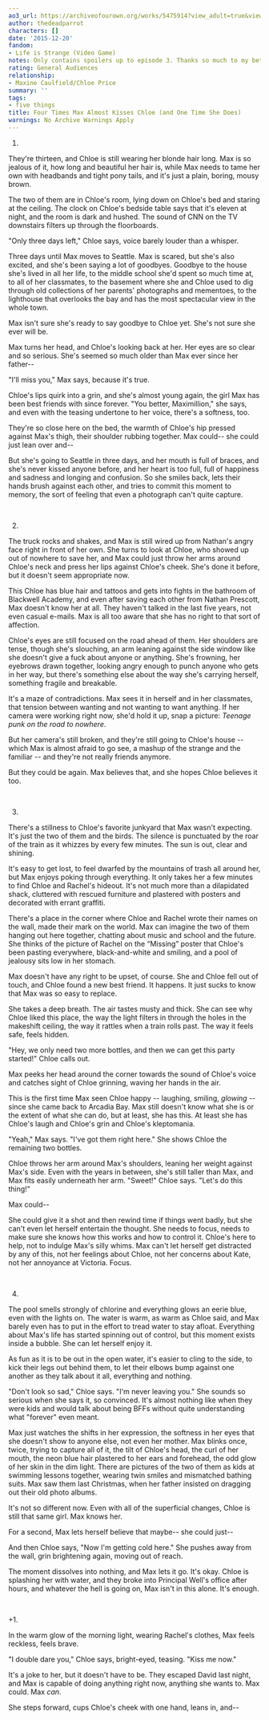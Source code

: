 ```yaml
---
ao3_url: https://archiveofourown.org/works/5475914?view_adult=true&view_full_work=true
author: thedeadparrot
characters: []
date: '2015-12-20'
fandom:
- Life is Strange (Video Game)
notes: Only contains spoilers up to episode 3. Thanks so much to my beta!
rating: General Audiences
relationship:
- Maxine Caulfield/Chloe Price
summary: ''
tags:
- five things
title: Four Times Max Almost Kisses Chloe (and One Time She Does)
warnings: No Archive Warnings Apply
---
```


1.

They're thirteen, and Chloe is still wearing her blonde hair long. Max is so jealous of it, how long and beautiful her hair is, while Max needs to tame her own with headbands and tight pony tails, and it's just a plain, boring, mousy brown.

The two of them are in Chloe's room, lying down on Chloe's bed and staring at the ceiling. The clock on Chloe's bedside table says that it's eleven at night, and the room is dark and hushed. The sound of CNN on the TV downstairs filters up through the floorboards.

"Only three days left," Chloe says, voice barely louder than a whisper.

Three days until Max moves to Seattle. Max is scared, but she's also excited, and she's been saying a lot of goodbyes. Goodbye to the house she's lived in all her life, to the middle school she'd spent so much time at, to all of her classmates, to the basement where she and Chloe used to dig through old collections of her parents' photographs and mementoes, to the lighthouse that overlooks the bay and has the most spectacular view in the whole town.

Max isn't sure she's ready to say goodbye to Chloe yet. She's not sure she ever will be.

Max turns her head, and Chloe's looking back at her. Her eyes are so clear and so serious. She's seemed so much older than Max ever since her father--

"I'll miss you," Max says, because it's true.

Chloe's lips quirk into a grin, and she's almost young again, the girl Max has been best friends with since forever. "You better, Maximillion," she says, and even with the teasing undertone to her voice, there's a softness, too.

They're so close here on the bed, the warmth of Chloe's hip pressed against Max's thigh, their shoulder rubbing together. Max could-- she could just lean over and--

But she's going to Seattle in three days, and her mouth is full of braces, and she's never kissed anyone before, and her heart is too full, full of happiness and sadness and longing and confusion. So she smiles back, lets their hands brush against each other, and tries to commit this moment to memory, the sort of feeling that even a photograph can't quite capture. 

 

2.

The truck rocks and shakes, and Max is still wired up from Nathan's angry face right in front of her own. She turns to look at Chloe, who showed up out of nowhere to save her, and Max could just throw her arms around Chloe's neck and press her lips against Chloe's cheek. She's done it before, but it doesn't seem appropriate now.

This Chloe has blue hair and tattoos and gets into fights in the bathroom of Blackwell Academy, and even after saving each other from Nathan Prescott, Max doesn't know her at all. They haven't talked in the last five years, not even casual e-mails. Max is all too aware that she has no right to that sort of affection.

Chloe's eyes are still focused on the road ahead of them. Her shoulders are tense, though she's slouching, an arm leaning against the side window like she doesn't give a fuck about anyone or anything. She's frowning, her eyebrows drawn together, looking angry enough to punch anyone who gets in her way, but there's something else about the way she's carrying herself, something fragile and breakable.

It's a maze of contradictions. Max sees it in herself and in her classmates, that tension between wanting and not wanting to want anything. If her camera were working right now, she'd hold it up, snap a picture: *Teenage punk on the road to nowhere*.

But her camera's still broken, and they're still going to Chloe's house -- which Max is almost afraid to go see, a mashup of the strange and the familiar -- and they're not really friends anymore. 

But they could be again. Max believes that, and she hopes Chloe believes it too.

 

3.

There's a stillness to Chloe's favorite junkyard that Max wasn't expecting. It's just the two of them and the birds. The silence is punctuated by the roar of the train as it whizzes by every few minutes. The sun is out, clear and shining.

It's easy to get lost, to feel dwarfed by the mountains of trash all around her, but Max enjoys poking through everything. It only takes her a few minutes to find Chloe and Rachel's hideout. It's not much more than a dilapidated shack, cluttered with rescued furniture and plastered with posters and decorated with errant graffiti.

There's a place in the corner where Chloe and Rachel wrote their names on the wall, made their mark on the world. Max can imagine the two of them hanging out here together, chatting about music and school and the future. She thinks of the picture of Rachel on the “Missing” poster that Chloe's been pasting everywhere, black-and-white and smiling, and a pool of jealousy sits low in her stomach.

Max doesn't have any right to be upset, of course. She and Chloe fell out of touch, and Chloe found a new best friend. It happens. It just sucks to know that Max was so easy to replace.

She takes a deep breath. The air tastes musty and thick. She can see why Chloe liked this place, the way the light filters in through the holes in the makeshift ceiling, the way it rattles when a train rolls past. The way it feels safe, feels hidden.

"Hey, we only need two more bottles, and then we can get this party started!" Chloe calls out. 

Max peeks her head around the corner towards the sound of Chloe's voice and catches sight of Chloe grinning, waving her hands in the air.

This is the first time Max seen Chloe happy -- laughing, smiling, *glowing* -- since she came back to Arcadia Bay. Max still doesn't know what she is or the extent of what she can do, but at least, she has this. At least she has Chloe's laugh and Chloe's grin and Chloe's kleptomania.

"Yeah," Max says. "I've got them right here." She shows Chloe the remaining two bottles. 

Chloe throws her arm around Max's shoulders, leaning her weight against Max's side. Even with the years in between, she's still taller than Max, and Max fits easily underneath her arm. "Sweet!" Chloe says. "Let's do this thing!"

Max could-- 

She could give it a shot and then rewind time if things went badly, but she can't even let herself entertain the thought. She needs to focus, needs to make sure she knows how this works and how to control it. Chloe's here to help, not to indulge Max's silly whims. Max can't let herself get distracted by any of this, not her feelings about Chloe, not her concerns about Kate, not her annoyance at Victoria. Focus.

 

4.

The pool smells strongly of chlorine and everything glows an eerie blue, even with the lights on. The water is warm, as warm as Chloe said, and Max barely even has to put in the effort to tread water to stay afloat. Everything about Max's life has started spinning out of control, but this moment exists inside a bubble. She can let herself enjoy it.

As fun as it is to be out in the open water, it's easier to cling to the side, to kick their legs out behind them, to let their elbows bump against one another as they talk about it all, everything and nothing.

"Don't look so sad," Chloe says. "I'm never leaving you." She sounds so serious when she says it, so convinced. It's almost nothing like when they were kids and would talk about being BFFs without quite understanding what "forever" even meant.

Max just watches the shifts in her expression, the softness in her eyes that she doesn't show to anyone else, not even her mother. Max blinks once, twice, trying to capture all of it, the tilt of Chloe's head, the curl of her mouth, the neon blue hair plastered to her ears and forehead, the odd glow of her skin in the dim light. There are pictures of the two of them as kids at swimming lessons together, wearing twin smiles and mismatched bathing suits. Max saw them last Christmas, when her father insisted on dragging out their old photo albums. 

It's not so different now. Even with all of the superficial changes, Chloe is still that same girl. Max knows her.

For a second, Max lets herself believe that maybe-- she could just--

And then Chloe says, "Now I'm getting cold here." She pushes away from the wall, grin brightening again, moving out of reach.

The moment dissolves into nothing, and Max lets it go. It's okay. Chloe is splashing her with water, and they broke into Principal Well's office after hours, and whatever the hell is going on, Max isn't in this alone. It's enough. 

 

+1.

In the warm glow of the morning light, wearing Rachel's clothes, Max feels reckless, feels brave.

"I double dare you," Chloe says, bright-eyed, teasing. "Kiss me now."

It's a joke to her, but it doesn't have to be. They escaped David last night, and Max is capable of doing anything right now, anything she wants to. Max could. Max *can*.

She steps forward, cups Chloe's cheek with one hand, leans in, and--